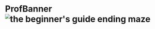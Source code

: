 # ProfBanner![the beginner's guide ending maze](https://user-images.githubusercontent.com/50883050/111329414-05ae6200-8667-11eb-941a-03ab33272368.jpg)
